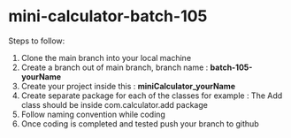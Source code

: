 # mini-calculator-batch-105

Steps to follow:

1. Clone the main branch into your local machine
2. Create a branch out of main branch, branch name : **batch-105-yourName**
3. Create your project inside this : **miniCalculator_yourName**
4. Create separate package for each of the classes for example : The Add class should be inside com.calculator.add package
5. Follow naming convention while coding
6. Once coding is completed and tested push your branch to github
